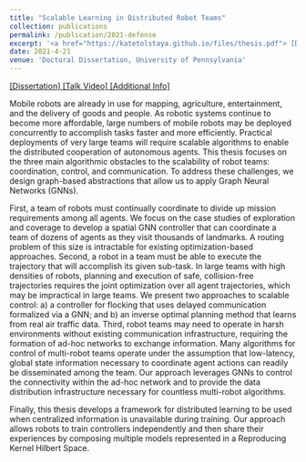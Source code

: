 ```yaml
---
title: "Scalable Learning in Distributed Robot Teams"
collection: publications
permalink: /publication/2021-defense
excerpt: '<a href="https://katetolstaya.github.io/files/thesis.pdf"> [Dissertation] </a> <a href="https://youtu.be/6TdE42DG47c"> [Talk Video] </a> <a href="https://events.seas.upenn.edu/event/ese-thesis-defense-scalable-learning-in-distributed-robot-teams/"> [Additional Info] </a> '
date: 2021-4-21
venue: 'Doctoral Dissertation, University of Pennsylvania'
---
```


<a href="https://katetolstaya.github.io/files/thesis.pdf"> [Dissertation] </a> <a href="https://youtu.be/6TdE42DG47c"> [Talk Video] </a> <a href="https://events.seas.upenn.edu/event/ese-thesis-defense-scalable-learning-in-distributed-robot-teams/"> [Additional Info] </a>  

Mobile robots are already in use for mapping, agriculture, entertainment, and the delivery of goods and people. As robotic systems continue to become more affordable, large numbers of mobile robots may be deployed concurrently to accomplish tasks faster and more efficiently. Practical deployments of very large teams will require scalable algorithms to enable the distributed cooperation of autonomous agents. This thesis focuses on the three main algorithmic obstacles to the scalability of robot teams: coordination, control, and communication. To address these challenges, we design graph-based abstractions that allow us to apply Graph Neural Networks (GNNs).

First, a team of robots must continually coordinate to divide up mission requirements among all agents. We focus on the case studies of exploration and coverage to develop a spatial GNN controller that can coordinate a team of dozens of agents as they visit thousands of landmarks. A routing problem of this size is intractable for existing optimization-based approaches.
Second, a robot in a team must be able to execute the trajectory that will accomplish its given sub-task. In large teams with high densities of robots, planning and execution of safe, collision-free trajectories requires the joint optimization over all agent trajectories, which may be impractical in large teams. We present two approaches to scalable control: a) a controller for flocking that uses delayed communication formalized via a GNN; and b) an inverse optimal planning method that learns from real air traffic data.
Third, robot teams may need to operate in harsh environments without existing communication infrastructure, requiring the formation of ad-hoc networks to exchange information. Many algorithms for control of multi-robot teams operate under the assumption that low-latency, global state information necessary to coordinate agent actions can readily be disseminated among the team. Our approach leverages GNNs to control the connectivity within the ad-hoc network and to provide the data distribution infrastructure necessary for countless multi-robot algorithms.

Finally, this thesis develops a framework for distributed learning to be used when centralized information is unavailable during training. Our approach allows robots to train controllers independently and then share their experiences by composing multiple models represented in a Reproducing Kernel Hilbert Space.
